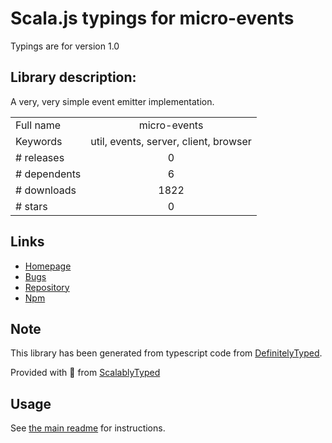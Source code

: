 
# Scala.js typings for micro-events

Typings are for version 1.0

## Library description:
A very, very simple event emitter implementation.

|                    |                 |
| ------------------ | :-------------: |
| Full name          | micro-events |
| Keywords           | util, events, server, client, browser |
| # releases         | 0 |
| # dependents       | 6 |
| # downloads        | 1822 |
| # stars            | 0 |

## Links
- [Homepage](https://github.com/alexanderGugel/micro-events)
- [Bugs](https://github.com/alexanderGugel/micro-events/issues)
- [Repository](https://github.com/alexanderGugel/micro-events)
- [Npm](https://www.npmjs.com/package/micro-events)
    


## Note
This library has been generated from typescript code from [DefinitelyTyped](https://definitelytyped.org).

Provided with :purple_heart: from [ScalablyTyped](https://github.com/oyvindberg/ScalablyTyped)

## Usage
See [the main readme](../../readme.md) for instructions.


